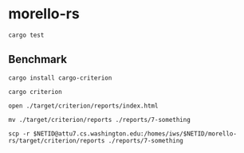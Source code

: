 # morello-rs

```shell
cargo test
```

## Benchmark

```shell
cargo install cargo-criterion
```

```shell
cargo criterion
```

```shell
open ./target/criterion/reports/index.html
```

```shell
mv ./target/criterion/reports ./reports/7-something
```

```shell
scp -r $NETID@attu7.cs.washington.edu:/homes/iws/$NETID/morello-rs/target/criterion/reports ./reports/7-something
```
